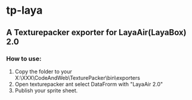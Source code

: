 # tp-laya
## A Texturepacker exporter for LayaAir(LayaBox) 2.0
### How to use:
1. Copy the folder to your X:\XXX\CodeAndWeb\TexturePacker\bin\exporters
2. Open texturepacker ant select DataFrorm with "LayaAir 2.0"
3. Publish your sprite sheet.